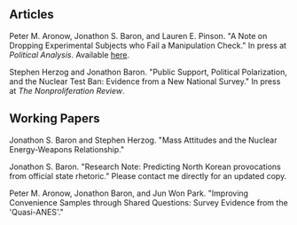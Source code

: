 ## Articles
Peter M. Aronow, Jonathon S. Baron, and Lauren E. Pinson. "A Note on Dropping Experimental Subjects who Fail a Manipulation Check." In press at *Political Analysis*. Available [here](/assets/aronow_baron_pinson_2016.pdf).

Stephen Herzog and Jonathon Baron. "Public Support, Political Polarization, and the Nuclear Test Ban: Evidence from a New National Survey." In press at *The Nonproliferation Review*.

## Working Papers
Jonathon S. Baron and Stephen Herzog. "Mass Attitudes and the Nuclear Energy-Weapons Relationship."

Jonathon S. Baron. "Research Note: Predicting North Korean provocations from official state rhetoric." Please contact me directly for an updated copy.

Peter M. Aronow, Jonathon Baron, and Jun Won Park. "Improving Convenience Samples through Shared Questions: Survey Evidence from the 'Quasi-ANES'."
